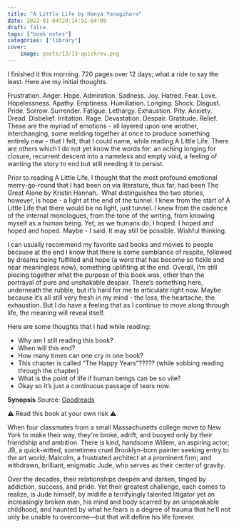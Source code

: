```yaml
---
title: "A Little Life by Hanya Yanagihara"
date: 2022-01-04T20:14:51-04:00
draft: false
tags: ["book notes"]
categories: ["library"]
cover:
    image: posts/13/13-quickrev.png
---
```


I finished it this morning. 720 pages over 12 days; what a ride to say the least. Here are my initial thoughts.

Frustration. Anger. Hope. Admiration. Sadness. Joy. Hatred. Fear. Love. Hopelessness. Apathy. Emptiness. Humiliation. Longing. Shock. Disgust. Pride. Sorrow. Surrender. Fatigue. Lethargy. Exhaustion. Pity. Anxiety. Dread. Disbelief. Irritation. Rage. Devastation. Despair. Gratitude. Relief. These are the myriad of emotions - all layered upon one another, interchanging, some melding together at once to produce something entirely new - that I felt, that I could name, while reading A Little Life. There are others which I do not yet know the words for: an aching longing for closure, recurrent descent into a nameless and empty void, a feeling of wanting the story to end but still needing it to persist.

Prior to reading A Little Life, I thought that the most profound emotional merry-go-round that I had been on via literature, thus far, had been The Great Alone by Kristin Hannah.  What distinguishes the two stories, however, is hope - a light at the end of the tunnel. I knew from the start of A Little Life that there would be no light, just tunnel. I knew from the cadence of the internal monologues, from the tone of the writing, from knowing myself as a human being. Yet, as we humans do, I hoped. I hoped and hoped and hoped. Maybe - I said. It may still be possible. Wishful thinking.

I can usually recommend my favorite sad books and movies to people because at the end I know that there is some semblance of respite, followed by dreams being fulfilled and hope (a word that has become so fickle and near meaningless now), something uplifiting at the end. Overall, I’m still piecing together what the purpose of this book was, other than the portrayal of pure and unshakable despair. There’s something here, underneath the rubble, but it’s hard for me to articulate right now. Maybe because it’s all still very fresh in my mind - the loss, the heartache, the exhaustion. But I do have a feeling that as I continue to move along through life, the meaning will reveal itself.

Here are some thoughts that I had while reading:
- Why am I still reading this book?
- When will this end?
- How many times can one cry in one book?
- This chapter is called “The Happy Years”????? (while sobbing reading through the chapter)
- What is the point of life if human beings can be so vile?
- Okay so it’s just a continuous passage of tears now.


**Synopsis** 
Source: [Goodreads](https://www.goodreads.com/book/show/22822858-a-little-life)

⚠️ Read this book at your own risk ⚠️

When four classmates from a small Massachusetts college move to New York to make their way, they're broke, adrift, and buoyed only by their friendship and ambition. There is kind, handsome Willem, an aspiring actor; JB, a quick-witted, sometimes cruel Brooklyn-born painter seeking entry to the art world; Malcolm, a frustrated architect at a prominent firm; and withdrawn, brilliant, enigmatic Jude, who serves as their center of gravity.

Over the decades, their relationships deepen and darken, tinged by addiction, success, and pride. Yet their greatest challenge, each comes to realize, is Jude himself, by midlife a terrifyingly talented litigator yet an increasingly broken man, his mind and body scarred by an unspeakable childhood, and haunted by what he fears is a degree of trauma that he’ll not only be unable to overcome—but that will define his life forever.

